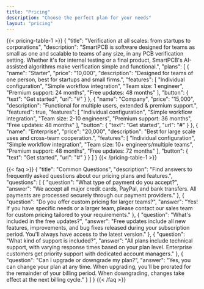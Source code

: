 ```yaml
---
title: "Pricing"
description: "Choose the perfect plan for your needs"
layout: "pricing"
---
```


{{< pricing-table-1 >}}
{
    "title": "Verification at all scales: from startups to corporations",
    "description": "SmartPCB is software designed for teams as small as one and scalable to teams of any size, in any PCB verification setting. Whether it's for internal testing or a final product, SmartPCB's AI-assisted algorithms make verification simple and functional.",
    "plans": [
        {
            "name": "Starter",
            "price": "10,000",
            "description": "Designed for teams of one person, best for startups and small firms.",
            "features": [
                "Individual configuration",
                "Simple workflow integration",
                "Team size: 1 engineer",
                "Premium support: 24 months",
                "Free updates: 48 months"
            ],
            "button": {
                "text": "Get started",
                "url": "#"
            }
        },
        {
            "name": "Company",
            "price": "15,000",
            "description": "Functional for multiple users, extended & premium support.",
            "featured": true,
            "features": [
                "Individual configuration",
                "Simple workflow integration",
                "Team size: 2-10 engineers",
                "Premium support: 36 months",
                "Free updates: 48 months"
            ],
            "button": {
                "text": "Get started",
                "url": "#"
            }
        },
        {
            "name": "Enterprise",
            "price": "20,000",
            "description": "Best for large scale uses and cross-team cooperation.",
            "features": [
                "Individual configuration",
                "Simple workflow integration",
                "Team size: 10+ engineers/multiple teams",
                "Premium support: 48 months",
                "Free updates: 72 months"
            ],
            "button": {
                "text": "Get started",
                "url": "#"
            }
        }
    ]
}
{{< /pricing-table-1 >}}

<div class="mt-16"></div>

{{< faq >}}
{
    "title": "Common Questions",
    "description": "Find answers to frequently asked questions about our pricing plans and features.",
    "questions": [
        {
            "question": "What type of payment do you accept?",
            "answer": "We accept all major credit cards, PayPal, and bank transfers. All payments are processed securely through our payment providers."
        },
        {
            "question": "Do you offer custom pricing for larger teams?",
            "answer": "Yes! If you have specific needs or a larger team, please contact our sales team for custom pricing tailored to your requirements."
        },
        {
            "question": "What's included in the free updates?",
            "answer": "Free updates include all new features, improvements, and bug fixes released during your subscription period. You'll always have access to the latest version."
        },
        {
            "question": "What kind of support is included?",
            "answer": "All plans include technical support, with varying response times based on your plan level. Enterprise customers get priority support with dedicated account managers."
        },
        {
            "question": "Can I upgrade or downgrade my plan?",
            "answer": "Yes, you can change your plan at any time. When upgrading, you'll be prorated for the remainder of your billing period. When downgrading, changes take effect at the next billing cycle."
        }
    ]
}
{{< /faq >}}
